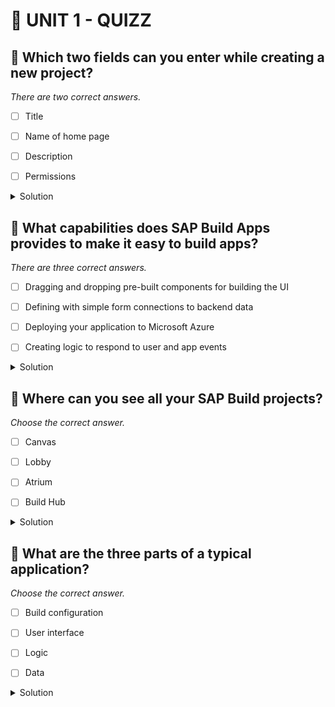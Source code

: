# 🌸 UNIT 1 - QUIZZ

## 💮 Which two fields can you enter while creating a new project?

_There are two correct answers._

- [ ] Title

- [ ] Name of home page

- [ ] Description

- [ ] Permissions

<details>
  <summary>Solution</summary>

- [ ] Title

- [ ] Name of home page

- [ ] Description

- [ ] Permissions

</details>

## 💮 What capabilities does SAP Build Apps provides to make it easy to build apps?

_There are three correct answers._

- [ ] Dragging and dropping pre-built components for building the UI

- [ ] Defining with simple form connections to backend data

- [ ] Deploying your application to Microsoft Azure

- [ ] Creating logic to respond to user and app events

<details>
  <summary>Solution</summary>

- [ ] Dragging and dropping pre-built components for building the UI

- [ ] Defining with simple form connections to backend data

- [ ] Deploying your application to Microsoft Azure

- [ ] Creating logic to respond to user and app events

</details>

## 💮 Where can you see all your SAP Build projects?

_Choose the correct answer._

- [ ] Canvas

- [ ] Lobby

- [ ] Atrium

- [ ] Build Hub

<details>
  <summary>Solution</summary>

- [ ] Canvas

- [ ] Lobby

- [ ] Atrium

- [ ] Build Hub

</details>

## 💮 What are the three parts of a typical application?

_Choose the correct answer._

- [ ] Build configuration

- [ ] User interface

- [ ] Logic

- [ ] Data

<details>
  <summary>Solution</summary>

- [ ] Build configuration

- [ ] User interface

- [ ] Logic

- [ ] Data

</details>
